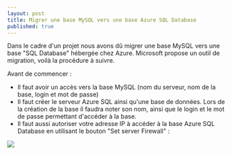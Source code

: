 ```yaml
---
layout: post
title: Migrer une base MySQL vers une base Azure SQL Database
published: true
---
```


Dans le cadre d'un projet nous avons dû migrer une base MySQL vers une base "SQL Database" hébergée chez Azure. Microsoft propose un outil de migration, voilà la procédure à suivre.

Avant de commencer :

- Il faut avoir un accès vers la base MySQL (nom du serveur, nom de la base, login et mot de passe)
- Il faut créer le serveur Azure SQL ainsi qu'une base de données. Lors de la création de la base il faudra noter son nom, ainsi que le login et le mot de passe permettant d'accéder à la base. 
- Il faut aussi autoriser votre adresse IP à accéder à la base Azure SQL Database en utilisant le bouton "Set server Firewall" :

![]({{site.baseurl}}/https://github.com/jerauch/jerauch.github.io/blob/master/_posts/SQL1.png?raw=true)
